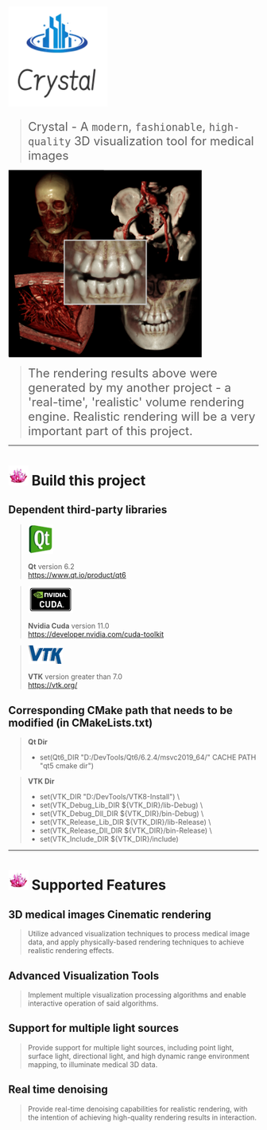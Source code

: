 
# <img src="Resources/Icons/logo.png" width="200" >

> <font size=5>Crystal - A `modern`, `fashionable`, `high-quality` 3D visualization tool for medical images</font>

<img src="Resources/Images/cVRT1.png" width="390" >

> <font size=5> The rendering results above were generated by my another project - a 'real-time', 'realistic' volume rendering engine. Realistic rendering will be a very important part of this project. </font>

---
# <img src="Resources/Images/crystal.png" width="40" > Build this project

## Dependent third-party libraries


> <img src="Resources/Icons/logo-qt.png" width="50" >
>
> **Qt** version 6.2   
> https://www.qt.io/product/qt6


> <img src="Resources/Icons/logo-cuda.png" width="90" >
>
> **Nvidia Cuda** version 11.0   
> https://developer.nvidia.com/cuda-toolkit


> <img src="Resources/Icons/logo-vtk.png" width="70" >
>
> **VTK** version greater than 7.0   
> https://vtk.org/

## Corresponding CMake path that needs to be modified (in CMakeLists.txt)

> **Qt Dir**
> - set(Qt6_DIR "D:/DevTools/Qt6/6.2.4/msvc2019_64/" CACHE PATH "qt5 cmake dir") 

> **VTK Dir**
> - set(VTK_DIR "D:/DevTools/VTK8-Install") \
> - set(VTK_Debug_Lib_DIR ${VTK_DIR}/lib-Debug) \
> - set(VTK_Debug_Dll_DIR ${VTK_DIR}/bin-Debug) \
> - set(VTK_Release_Lib_DIR ${VTK_DIR}/lib-Release) \
> - set(VTK_Release_Dll_DIR ${VTK_DIR}/bin-Release) \
> - set(VTK_Include_DIR ${VTK_DIR}/include) 

---
# <img src="Resources/Images/crystal.png" width="40" > Supported Features

## 3D medical images Cinematic rendering

> Utilize advanced visualization techniques to process medical image data, and apply physically-based rendering techniques to achieve realistic rendering effects.

## Advanced Visualization Tools

> Implement multiple visualization processing algorithms and enable interactive operation of said algorithms.

## Support for multiple light sources

> Provide support for multiple light sources, including point light, surface light, directional light, and high dynamic range environment mapping, to illuminate medical 3D data.

## Real time denoising

> Provide real-time denoising capabilities for realistic rendering, with the intention of achieving high-quality rendering results in interaction.








